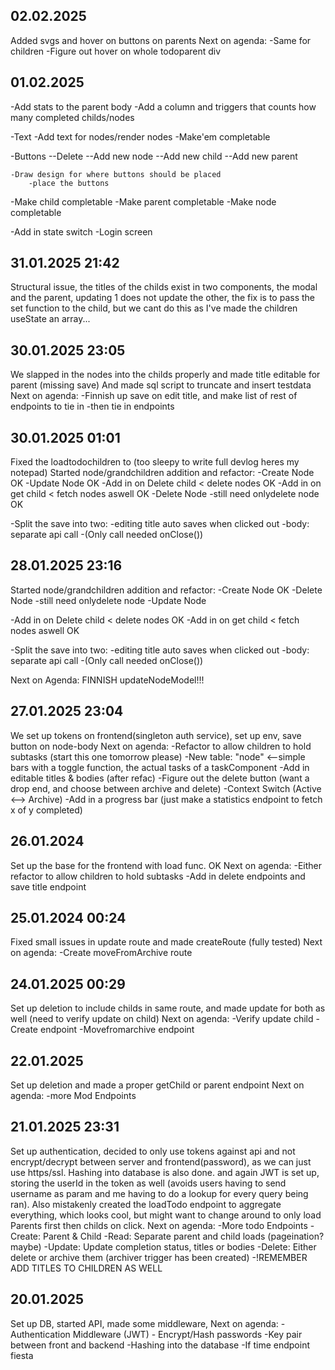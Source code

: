 ## 02.02.2025
Added svgs and hover on buttons on parents
Next on agenda:
    -Same for children
    -Figure out hover on whole todoparent div

## 01.02.2025
-Add stats to the parent body
	-Add a column and triggers that counts
		how many completed childs/nodes

-Text
	-Add text for nodes/render nodes
	-Make'em completable

-Buttons
--Delete
--Add new node
--Add new child
--Add new parent 

	-Draw design for where buttons should be placed
		-place the buttons

-Make child completable
-Make parent completable
-Make node completable

-Add in state switch
-Login screen


## 31.01.2025 21:42
Structural issue, the titles of the childs exist in two components, the modal and the parent,
updating 1 does not update the other, the fix is to pass the set function to the child,
but we cant do this as I've made the children useState an array...

## 30.01.2025 23:05
We slapped in the nodes into the childs properly and made title editable for parent (missing save)
And made sql script to truncate and insert testdata
Next on agenda:
    -Finnish up save on edit title, and make list of rest of endpoints to tie in
        -then tie in endpoints

## 30.01.2025 01:01
Fixed the loadtodochildren to (too sleepy to write full devlog heres my notepad)
Started node/grandchildren addition and refactor:
    -Create Node OK
-Update Node  OK
-Add in on Delete child < delete nodes OK
-Add in on get child < fetch nodes aswell OK
-Delete Node -still need onlydelete node OK

-Split the save into two:
	-editing title auto saves when clicked out
	-body: separate api call
		-(Only call needed onClose())

## 28.01.2025 23:16
Started node/grandchildren addition and refactor:
    -Create Node OK
-Delete Node -still need onlydelete node
-Update Node  

-Add in on Delete child < delete nodes OK
-Add in on get child < fetch nodes aswell OK

-Split the save into two:
	-editing title auto saves when clicked out
	-body: separate api call
		-(Only call needed onClose())

Next on Agenda: FINNISH updateNodeModel!!! 

## 27.01.2025 23:04
We set up tokens on frontend(singleton auth service), set up env, save button on node-body
Next on agenda:
    -Refactor to allow children to hold subtasks (start this one tomorrow please)
        -New table: "node" <--simple bars with a toggle function, the actual tasks of a taskComponent
    -Add in editable titles & bodies (after refac)
    -Figure out the delete button (want a drop end, and choose between archive and delete)
    -Context Switch (Active <--> Archive)
    -Add in a progress bar (just make a statistics endpoint to fetch x of y completed)

## 26.01.2024
Set up the base for the frontend with load func. OK
Next on agenda:
    -Either refactor to allow children to hold subtasks
    -Add in delete endpoints and save title endpoint

## 25.01.2024 00:24
Fixed small issues in update route and made createRoute (fully tested)
Next on agenda:
    -Create moveFromArchive route

## 24.01.2025 00:29
Set up deletion to include childs in same route, and made update for both as well (need to verify update on child)
Next on agenda:
    -Verify update child
    -Create endpoint
    -Movefromarchive endpoint

## 22.01.2025
Set up deletion and made a proper getChild or parent endpoint
Next on agenda:
    -more Mod Endpoints

## 21.01.2025 23:31
Set up authentication, decided to only use tokens against api and not encrypt/decrypt between server and frontend(password),
as we can just use https/ssl. Hashing into database is also done. and again JWT is set up, storing the userId in the token as well (avoids users having to send username as param and me having to do a lookup for every query being ran).
Also mistakenly created the loadTodo endpoint to aggregate everything, which looks cool, but might want to change around to only load Parents first then childs on click.
Next on agenda:
    -More todo Endpoints
        -Create: Parent & Child
        -Read: Separate parent and child loads (pageination? maybe)
        -Update: Update completion status, titles or bodies
        -Delete: Either delete or archive them (archiver trigger has been created)
    -!REMEMBER ADD TITLES TO CHILDREN AS WELL
        

## 20.01.2025
Set up DB, started API, made some middleware,
Next on agenda:
    - Authentication Middleware (JWT)
    - Encrypt/Hash passwords
        -Key pair between front and backend
        -Hashing into the database
    -If time endpoint fiesta